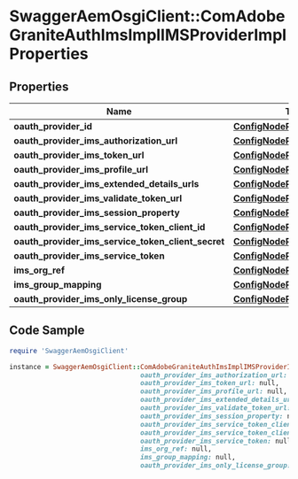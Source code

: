 # SwaggerAemOsgiClient::ComAdobeGraniteAuthImsImplIMSProviderImplProperties

## Properties

Name | Type | Description | Notes
------------ | ------------- | ------------- | -------------
**oauth_provider_id** | [**ConfigNodePropertyString**](ConfigNodePropertyString.md) |  | [optional] 
**oauth_provider_ims_authorization_url** | [**ConfigNodePropertyString**](ConfigNodePropertyString.md) |  | [optional] 
**oauth_provider_ims_token_url** | [**ConfigNodePropertyString**](ConfigNodePropertyString.md) |  | [optional] 
**oauth_provider_ims_profile_url** | [**ConfigNodePropertyString**](ConfigNodePropertyString.md) |  | [optional] 
**oauth_provider_ims_extended_details_urls** | [**ConfigNodePropertyArray**](ConfigNodePropertyArray.md) |  | [optional] 
**oauth_provider_ims_validate_token_url** | [**ConfigNodePropertyString**](ConfigNodePropertyString.md) |  | [optional] 
**oauth_provider_ims_session_property** | [**ConfigNodePropertyString**](ConfigNodePropertyString.md) |  | [optional] 
**oauth_provider_ims_service_token_client_id** | [**ConfigNodePropertyString**](ConfigNodePropertyString.md) |  | [optional] 
**oauth_provider_ims_service_token_client_secret** | [**ConfigNodePropertyString**](ConfigNodePropertyString.md) |  | [optional] 
**oauth_provider_ims_service_token** | [**ConfigNodePropertyString**](ConfigNodePropertyString.md) |  | [optional] 
**ims_org_ref** | [**ConfigNodePropertyString**](ConfigNodePropertyString.md) |  | [optional] 
**ims_group_mapping** | [**ConfigNodePropertyArray**](ConfigNodePropertyArray.md) |  | [optional] 
**oauth_provider_ims_only_license_group** | [**ConfigNodePropertyBoolean**](ConfigNodePropertyBoolean.md) |  | [optional] 

## Code Sample

```ruby
require 'SwaggerAemOsgiClient'

instance = SwaggerAemOsgiClient::ComAdobeGraniteAuthImsImplIMSProviderImplProperties.new(oauth_provider_id: null,
                                 oauth_provider_ims_authorization_url: null,
                                 oauth_provider_ims_token_url: null,
                                 oauth_provider_ims_profile_url: null,
                                 oauth_provider_ims_extended_details_urls: null,
                                 oauth_provider_ims_validate_token_url: null,
                                 oauth_provider_ims_session_property: null,
                                 oauth_provider_ims_service_token_client_id: null,
                                 oauth_provider_ims_service_token_client_secret: null,
                                 oauth_provider_ims_service_token: null,
                                 ims_org_ref: null,
                                 ims_group_mapping: null,
                                 oauth_provider_ims_only_license_group: null)
```


